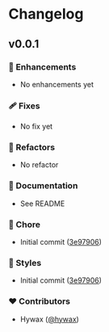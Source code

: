 # Changelog


## v0.0.1


### 🚀 Enhancements
- No enhancements yet

### 🩹 Fixes

- No fix yet

### 💅 Refactors

- No refactor

### 📖 Documentation

- See README

### 🏡 Chore

- Initial commit ([3e97906](https://github.com/hywax/mafl/commit/3e97906))

### 🎨 Styles

- Initial commit ([3e97906](https://github.com/hywax/mafl/commit/3e97906))

### ❤️ Contributors

- Hywax ([@hywax](http://github.com/hywax))

